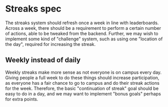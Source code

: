 # Streaks spec
The streaks system should refresh once a week in line with leaderboards.
Across a week, there should be a requirement to perform a certain number of actions, able to be tweaked from the backend.
Further, we may wish to implement some kind of "challenge" system, such as using one "location of the day", required for increasing the streak.
## Weekly instead of daily
Weekly streaks make more sense as not everyone is on campus every day.
Giving people a full week to do these things should increase participation, as everyone has a fair chance to go to campus and do their streak actions for the week.
Therefore, the basic "continuation of streak" goal should be easy to do in a day, and we may want to implement "bonus goals" perhaps for extra points.

